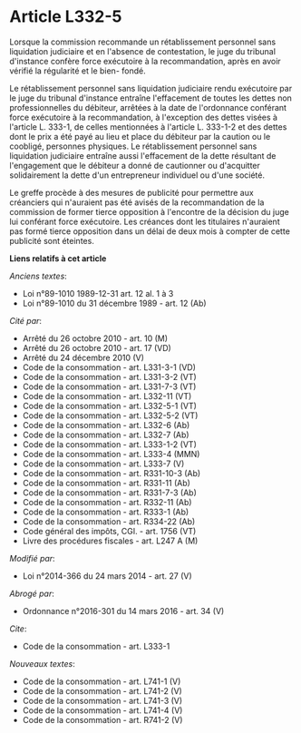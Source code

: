 # Article L332-5

Lorsque la commission recommande un rétablissement personnel sans liquidation judiciaire et en l'absence de contestation, le
juge du tribunal d'instance confère force exécutoire à la recommandation, après en avoir vérifié la régularité et le bien-
fondé. 

Le rétablissement personnel sans liquidation judiciaire rendu exécutoire par le juge du tribunal d'instance entraîne
l'effacement de toutes les dettes non professionnelles du débiteur, arrêtées à la date de l'ordonnance conférant force
exécutoire à la recommandation, à l'exception des dettes visées à l'article L. 333-1, de celles mentionnées à l'article L.
333-1-2 et des dettes dont le prix a été payé au lieu et place du débiteur par la caution ou le coobligé, personnes
physiques. Le rétablissement personnel sans liquidation judiciaire entraîne aussi l'effacement de la dette résultant de
l'engagement que le débiteur a donné de cautionner ou d'acquitter solidairement la dette d'un entrepreneur individuel ou
d'une société. 

Le greffe procède à des mesures de publicité pour permettre aux créanciers qui n'auraient pas été avisés de la recommandation
de la commission de former tierce opposition à l'encontre de la décision du juge lui conférant force exécutoire. Les créances
dont les titulaires n'auraient pas formé tierce opposition dans un délai de deux mois à compter de cette publicité sont
éteintes.

**Liens relatifs à cet article**

_Anciens textes_:

  - Loi n°89-1010 1989-12-31 art. 12 al. 1 à 3
  - Loi n°89-1010 du 31 décembre 1989 - art. 12 (Ab)

_Cité par_:

  - Arrêté du 26 octobre 2010 - art. 10 (M)
  - Arrêté du 26 octobre 2010 - art. 17 (VD)
  - Arrêté du 24 décembre 2010 (V)
  - Code de la consommation - art. L331-3-1 (VD)
  - Code de la consommation - art. L331-3-2 (VT)
  - Code de la consommation - art. L331-7-3 (VT)
  - Code de la consommation - art. L332-11 (VT)
  - Code de la consommation - art. L332-5-1 (VT)
  - Code de la consommation - art. L332-5-2 (VT)
  - Code de la consommation - art. L332-6 (Ab)
  - Code de la consommation - art. L332-7 (Ab)
  - Code de la consommation - art. L333-1-2 (VT)
  - Code de la consommation - art. L333-4 (MMN)
  - Code de la consommation - art. L333-7 (V)
  - Code de la consommation - art. R331-10-3 (Ab)
  - Code de la consommation - art. R331-11 (Ab)
  - Code de la consommation - art. R331-7-3 (Ab)
  - Code de la consommation - art. R332-11 (Ab)
  - Code de la consommation - art. R333-1 (Ab)
  - Code de la consommation - art. R334-22 (Ab)
  - Code général des impôts, CGI. - art. 1756 (VT)
  - Livre des procédures fiscales - art. L247 A (M)

_Modifié par_:

  - Loi n°2014-366 du 24 mars 2014 - art. 27 (V)

_Abrogé par_:

  - Ordonnance n°2016-301 du 14 mars 2016 - art. 34 (V)

_Cite_:

  - Code de la consommation - art. L333-1

_Nouveaux textes_:

  - Code de la consommation - art. L741-1 (V)
  - Code de la consommation - art. L741-2 (V)
  - Code de la consommation - art. L741-3 (V)
  - Code de la consommation - art. L741-4 (V)
  - Code de la consommation - art. R741-2 (V)
